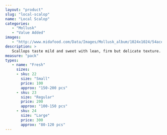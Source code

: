 ```yaml
---
layout: "product"
slug: "local-scalop"
name: "Local Scalop"
categories:
   - "Mollusk"
   - "Value Added"
images:
   - "http://www.midafood.com/Data/Images/Mollusk_album/1024x1024/54ace0f93565f120.jpg"
description: >
   Scallops taste mild and sweet with lean, firm but delicate texture. They can be deep fried, sauteed, poached baked or used in soups and stews.
measure: "pack"
types: 
   - name: "Fresh"
     sizes: 
     - sku: 22
       size: "Small"
       price: 100
       approx: "150-200 pcs"
     - sku: 23
       size: "Regular"
       price: 200
       approx: "100-150 pcs"
     - sku: 24
       size: "Large"
       price: 300
       approx: "80-120 pcs"
---
```

